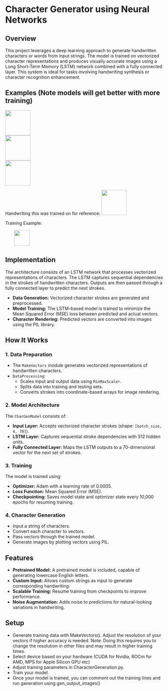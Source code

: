 # Character Generator using Neural Networks

## Overview

This project leverages a deep learning approach to generate handwritten characters or words from input strings. The model is trained on vectorized character representations and produces visually accurate images using a Long Short-Term Memory (LSTM) network combined with a fully connected layer. This system is ideal for tasks involving handwriting synthesis or character recognition enhancement.

## Examples (Note models will get better with more training)
<div>
  <img src="https://github.com/user-attachments/assets/a4ecc715-1d32-489f-94b8-0f253b0cc795" style="height: 80px;">
</div>
<div>
  <img src="https://github.com/user-attachments/assets/9904479a-041e-439b-b9c8-1f999bc2bcae" style="height: 80px;">
</div>
<div>
  <img src="https://github.com/user-attachments/assets/171264da-4866-422e-95b8-f89b7fd5286d" style="height: 80px;">
</div>

Handwriting this was trained on for reference: 
<img src="https://github.com/user-attachments/assets/39a7bc95-fb02-4894-8f36-5a7ab9c60495" style="height: 80px;">

Training Example:

<div>&nbsp;&nbsp;&nbsp;&nbsp;&nbsp;&nbsp;&nbsp;<img src="https://github.com/user-attachments/assets/e2a5ed3c-a9cc-4c5d-9227-fdd339d6f427" style="height: 50px;"></div>

## Implementation

The architecture consists of an LSTM network that processes vectorized representations of characters. The LSTM captures sequential dependencies in the strokes of handwritten characters. Outputs are then passed through a fully connected layer to predict the next strokes.
- **Data Generation:** Vectorized character strokes are generated and preprocessed.
- **Model Training:** The LSTM-based model is trained to minimize the Mean Squared Error (MSE) loss between predicted and actual vectors.
- **Character Rendering:** Predicted vectors are converted into images using the PIL library.

## How It Works

### 1. Data Preparation
- The `MakeVectors` module generates vectorized representations of handwritten characters.
- `DataProcessing`:
  - Scales input and output data using `MinMaxScaler`.
  - Splits data into training and testing sets.
  - Converts strokes into coordinate-based arrays for image rendering.

### 2. Model Architecture
The `CharGenModel` consists of:
- **Input Layer:** Accepts vectorized character strokes (shape: `[batch_size, 4, 70]`).
- **LSTM Layer:** Captures sequential stroke dependencies with 512 hidden units.
- **Fully Connected Layer:** Maps the LSTM outputs to a 70-dimensional vector for the next set of strokes.

### 3. Training
The model is trained using:
- **Optimizer:** Adam with a learning rate of 0.0005.
- **Loss Function:** Mean Squared Error (MSE).
- **Checkpointing:** Saves model state and optimizer state every 10,000 epochs for resuming training.

### 4. Character Generation
- Input a string of characters.
- Convert each character to vectors.
- Pass vectors through the trained model.
- Generate images by plotting vectors using PIL.

## Features
- **Pretrained Model:** A pretrained model is included, capable of generating lowercase English letters.
- **Custom Input:** Allows custom strings as input to generate corresponding handwriting.
- **Scalable Training:** Resume training from checkpoints to improve performance.
- **Noise Augmentation:** Adds noise to predictions for natural-looking variations in handwriting.

## Setup
- Generate training data with MakeVectors(). Adjust the resolution of your vectors if higher accuracy is needed. Note: Doing this requires you to change the resolution in other files and may result in higher training times.
- Select device based on your hardware (CUDA for Nvidia, ROCm for AMD, MPS for Apple Silicon GPU etc)
- Adjust training parameters in CharacterGeneration.py.
- Train your model.
- Once your model is trained, you can comment out the training lines and run generation using gen_output_images() 
